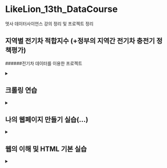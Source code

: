 # LikeLion_13th_DataCourse
멋사 데이터사이언스 강의 정리 및 프로젝트 정리



## 지역별 전기차 적합지수 (+정부의 지역간 전기차 충전기 정책평가)
  ######전기차 데이터를 이용한 프로젝트
    
  
<details>
<summary></summary>
  <div markdown="1">
    


  </div>
</details>



## 크롤링 연습
<details>
<summary></summary>
<div markdown="1">

  + 코스닥 정보 크롤링 연습
    - 네이버 금융 코스닥 크롤링 [link](https://github.com/saimino/LikeLion_DataCourse/blob/main/codeclass/2021.09.08/05_stack_get.py)
  + 영화 댓글 크롤링 연습
    - 코다 댓글을 파일로 만들기 [code](https://github.com/saimino/LikeLion_DataCourse/blob/main/codeclass/2021.09.09/kbj_wordcloud/14_movie.py)
    - 코다 댓글을 wordcloud를 이용해 시각화하기 [code](https://github.com/saimino/LikeLion_DataCourse/blob/main/codeclass/2021.09.09/kbj_wordcloud/14_movie_vis.py) [이미지](https://github.com/saimino/LikeLion_DataCourse/blob/main/codeclass/2021.09.09/kbj_wordcloud/myfig2.png)
</div>
</details>
  
  
 
## 나의 웹페이지 만들기 실습(...)
<details>
<summary></summary>
<div markdown="1">
  
  + main [link](https://github.com/saimino/LikeLion_DataCourse/blob/main/01_web_html/%EA%B9%80%EB%B2%94%EC%A4%91_homepage/main.html) [web](https://saimino.github.io/LikeLion_DataCourse/01_web_html/my_web/main.html)
      - my01 [link](https://github.com/saimino/LikeLion_DataCourse/blob/main/01_web_html/%EA%B9%80%EB%B2%94%EC%A4%91_homepage/my01.html)
      - my02 [link](https://github.com/saimino/LikeLion_DataCourse/blob/main/01_web_html/%EA%B9%80%EB%B2%94%EC%A4%91_homepage/my02.html)
      - my03 [link](https://github.com/saimino/LikeLion_DataCourse/blob/main/01_web_html/%EA%B9%80%EB%B2%94%EC%A4%91_homepage/my03.html)
      - my_gallery [link](https://github.com/saimino/LikeLion_DataCourse/blob/main/01_web_html/my_web/15_my_gallery.html)
 </div>
</details>
  
 
 
## 웹의 이해 및 HTML 기본 실습
<details>
<summary></summary>
<div markdown="1">

  + HTML 기본 이해
    - 01 title tag [link](https://github.com/saimino/LikeLion_DataCourse/web_html/01_html_title.html)
    - 02 body, p tag [link](https://saimino.github.io/LikeLion_DataCourse/web_html/02_html_body.html)
    - 03 a, img tag [link](https://github.com/saimino/LikeLion_DataCourse/blob/main/web_html/03_html_link_img.html)
    - 04 div, span, ul, ol, li tag [link](https://github.com/saimino/LikeLion_13th_DataCourse/blob/main/web_html/04_html_div_span.html)
    - 05 summary(background, text color, tooltip, h1-h6 tag) [link](https://github.com/kbjung/LikeLion_DataCourse/blob/main/web_html/05_html_summary.html)
  + CSS 기본 이해
    - Toy Project - 나의 갤러리[link](https://saimino.github.io/LikeLion_13th_DataCourse/02_css_gallery/15_my_gallery.html) [code](https://github.com/saimino/LikeLion_13th_DataCourse/blob/main/02_css_gallery/15_my_gallery.html)
</div>
</details>
